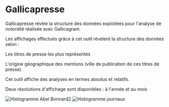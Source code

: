 # Gallicapresse
Gallicapresse révèle la structure des données exploitées pour l'analyse de notoriété réalisée avec Gallicagram.

Les affichages effectués grâce à cet outil révèlent la structure des données selon :
  
  Les titres de presse les plus représentés
  
  L'origine géographique des mentions (ville de publication de ces titres de presse)

Cet outil affiche des analyses en termes absolus et relatifs.

Deux résolutions d'affichage sont disponibles : à l'année et au mois

![Histogramme Abel Bonnard2](https://user-images.githubusercontent.com/25954316/93107812-60fc9900-f6b2-11ea-9e2d-dae3ea8cb1dd.png)
![Histogramme journaux](https://user-images.githubusercontent.com/25954316/93107816-622dc600-f6b2-11ea-935c-d0561d061af2.png)
